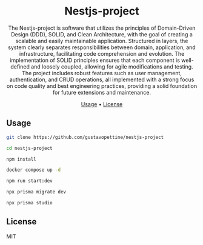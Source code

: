 <h1 align="center">
  Nestjs-project
</h1>

<p align="center">
  The Nestjs-project is software that utilizes the principles of Domain-Driven Design (DDD), SOLID, and Clean Architecture, with the goal of creating a scalable and easily maintainable application. Structured in layers, the system clearly separates responsibilities between domain, application, and infrastructure, facilitating code comprehension and evolution. The implementation of SOLID principles ensures that each component is well-defined and loosely coupled, allowing for agile modifications and testing. The project includes robust features such as user management, authentication, and CRUD operations, all implemented with a strong focus on code quality and best engineering practices, providing a solid foundation for future extensions and maintenance.
</p>

<p align="center">
  <a href="#usage">Usage</a> •
  <a href="#license">License</a>
</p>

## Usage

```sh
git clone https://github.com/gustavopettine/nestjs-project

cd nestjs-project

npm install
```

```sh
docker compose up -d

npm run start:dev
```

```sh
npx prisma migrate dev

npx prisma studio
```

## License

MIT
